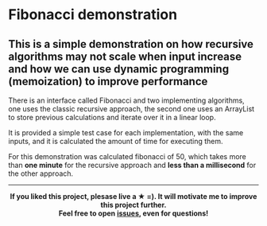 # Fibonacci demonstration
## This is a simple demonstration on how recursive algorithms may not scale when input increase and how we can use dynamic programming (memoization) to improve performance 


There is an interface called Fibonacci and two implementing algorithms, one uses the classic recursive approach, the second one uses an ArrayList to store previous calculations and iterate over it in a linear loop. 

It is provided a simple test case for each implementation, with the same inputs, and it is calculated the amount of time for executing them. 

For this demonstration was calculated fibonacci of 50, which takes more than **one minute** for the recursive approach and **less than a millisecond** for the other approach. 

-----

<p align='center'>
<strong> If you liked this project, plesase live a ★ =). It will motivate me to improve this project further.<br/>
Feel free to open <a href='https://github.com/dancosta/fibonaccidemo/issues'> issues</a>, even for questions! </strong>  
</p>
